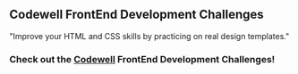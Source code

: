 ## Codewell FrontEnd Development Challenges

"Improve your HTML and CSS skills by practicing on real design templates."

### Check out the [Codewell](https://codewell.cc/challenges) FrontEnd Development Challenges!
